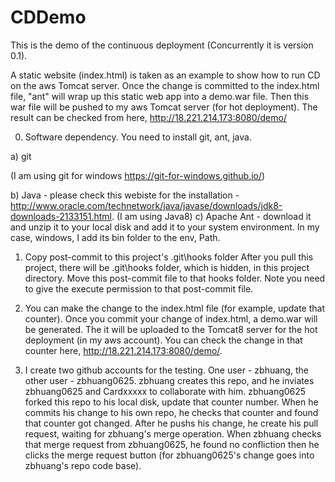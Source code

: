 # CDDemo
This is the demo of the continuous deployment (Concurrently it is version 0.1).

A static website (index.html) is taken as an example to show how to run CD on the aws Tomcat server.
Once the change is committed to the index.html file, "ant" will wrap up this static web app into a demo.war file.
Then this war file will be pushed to my aws Tomcat server (for hot deployment).
The result can be checked from here, http://18.221.214.173:8080/demo/

0. Software dependency.
You need to install git, ant, java.

a) git

(I am using git for windows https://git-for-windows.github.io/)


b) Java - please check this webiste for the installation - 
http://www.oracle.com/technetwork/java/javase/downloads/jdk8-downloads-2133151.html.
(I am using Java8)
c) Apache Ant - download it and unzip it to your local disk and add it to your system environment.
In my case, windows, I add its bin folder to the env, Path.

1. Copy post-commit to this project's .git\hooks folder
After you pull this project, there will be .git\hooks folder, which is hidden, in this project directory.
Move this post-commit file to that hooks folder.
Note you need to give the execute permission to that post-commit file.

2. You can make the change to the index.html file (for example, update that counter).
Once you commit your change of index.html, a demo.war will be generated.
The it will be uploaded to the Tomcat8 server for the hot deployment (in my aws account).
You can check the change in that counter here, http://18.221.214.173:8080/demo/.

3. I create two github accounts for the testing.
One user - zbhuang, the other user - zbhuang0625.
zbhuang creates this repo, and he inviates zbhuang0625 and Cardxxxxx to collaborate with him.
zbhuang0625 forked this repo to his local disk, update that counter number. When he commits his change to his own repo, he checks that counter and found that counter got changed. After he pushs his change, he create his pull request, waiting for zbhuang's merge operation.
When zbhuang checks that merge request from zbhuang0625, he found no confliction then he clicks the merge request button (for zbhuang0625's change goes into zbhuang's repo code base).
